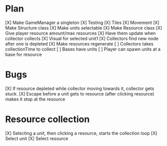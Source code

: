 # Plan

[X] Make GameManager a singleton
[X] Testing
[X] Tiles
[X] Movement
[X] Make Structure class
[X] Make units selectable
[X] Make Resource class
[X] Give player resource amount/max resources
[X] Have them update when collector collects
[X] Visual for selected unit1
[X] Collectors find new node after one is depleted
[X] Make resources regenerate
[ ] Collectors takes collectionTime to collect
[ ] Bases have units
[ ] Player can spawn units at a base for resource

# Bugs

[X] If resource depleted while collector moving towards it, collector gets stuck.
[X] Escape before a unit gets to resource (after clicking resource) makes it stop at the resource

# Resource collection

[X] Selecting a unit, then clicking a resource, starts the collection loop
[X] Select unit
[X] Select resource
